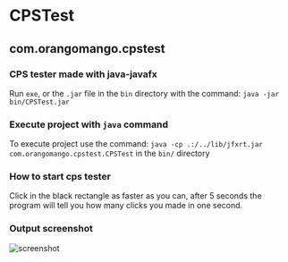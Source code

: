 # CPSTest
## com.orangomango.cpstest
### CPS tester made with java-javafx <br>
Run `exe`, or the `.jar` file in the `bin` directory with the command: `java -jar bin/CPSTest.jar`

### Execute project with `java` command

To execute project use the command: `java -cp .:/../lib/jfxrt.jar com.orangomango.cpstest.CPSTest` in the `bin/` directory

### How to start cps tester

Click in the black rectangle as faster as you can, after 5 seconds the program will tell you how many clicks you made in one second.

### Output screenshot

![screenshot](https://user-images.githubusercontent.com/61402409/96989870-96ed3280-1526-11eb-8630-dba3376c90dc.png)
